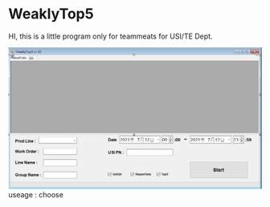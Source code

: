 # WeaklyTop5

HI, this is a little program only for teammeats for USI/TE Dept.

![image](https://github.com/any5566g/WeaklyTop5/blob/master/%E6%93%B7%E5%8F%96.PNG?raw=true)
useage : choose 



